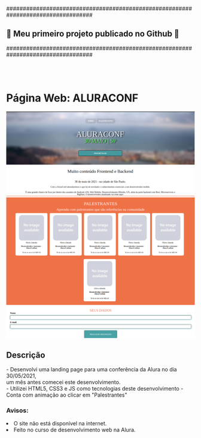 ##################################################################################
## 🌟  Meu primeiro projeto publicado no Github 🚀
##################################################################################
<br><br><br><br>


# Página Web: ALURACONF
<img src='public/image-01.png'>
<img src='public/image-02.png'>

## Descrição
<p>
- Desenvolvi uma landing page para uma conferência da Alura
  no dia 30/05/2021,<br> um mês antes comecei este desenvolvimento.
  <br>
- Utilizei HTML5, CSS3 e JS como tecnologias deste desenvolvimento
- Conta com animação ao clicar em "Palestrantes"
</p>

### Avisos: 
<ui>
    <li>O site não está disponível na internet.</li>
    <li>Feito no curso de desenvolvimento web na Alura.</li>
</ul>

